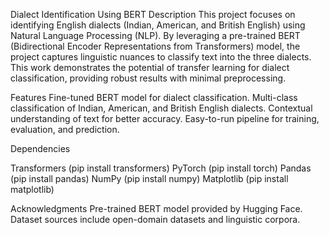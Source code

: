 Dialect Identification Using BERT
Description
This project focuses on identifying English dialects (Indian, American, and British English) using Natural Language Processing (NLP). By leveraging a pre-trained BERT (Bidirectional Encoder Representations from Transformers) model, the project captures linguistic nuances to classify text into the three dialects. This work demonstrates the potential of transfer learning for dialect classification, providing robust results with minimal preprocessing.


Features
Fine-tuned BERT model for dialect classification.
Multi-class classification of Indian, American, and British English dialects.
Contextual understanding of text for better accuracy.
Easy-to-run pipeline for training, evaluation, and prediction.

Dependencies

Transformers (pip install transformers)
PyTorch (pip install torch)
Pandas (pip install pandas)
NumPy (pip install numpy)
Matplotlib (pip install matplotlib)

Acknowledgments
Pre-trained BERT model provided by Hugging Face.
Dataset sources include open-domain datasets and linguistic corpora.
